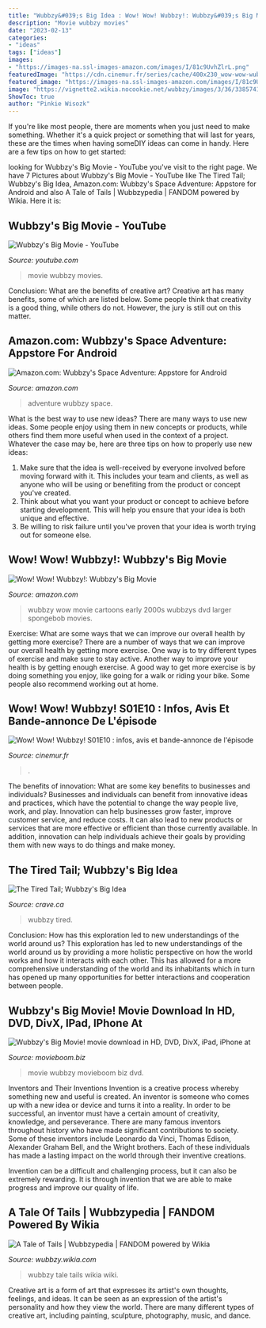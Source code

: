 ```yaml
---
title: "Wubbzy&#039;s Big Idea : Wow! Wow! Wubbzy!: Wubbzy&#039;s Big Movie"
description: "Movie wubbzy movies"
date: "2023-02-13"
categories:
- "ideas"
tags: ["ideas"]
images:
- "https://images-na.ssl-images-amazon.com/images/I/81c9UvhZlrL.png"
featuredImage: "https://cdn.cinemur.fr/series/cache/400x230_wow-wow-wubbzy-s01e11_54408b145eb05.jpg"
featured_image: "https://images-na.ssl-images-amazon.com/images/I/81c9UvhZlrL.png"
image: "https://vignette2.wikia.nocookie.net/wubbzy/images/3/36/3385741936_3a73ec02d2.jpg/revision/latest?cb=20090426002511"
ShowToc: true
author: "Pinkie Wisozk"
---
```



If you're like most people, there are moments when you just need to make something. Whether it's a quick project or something that will last for years, these are the times when having someDIY ideas can come in handy. Here are a few tips on how to get started:

	

		
looking for Wubbzy&#039;s Big Movie - YouTube you've visit to the right page. We have 7 Pictures about Wubbzy&#039;s Big Movie - YouTube like The Tired Tail; Wubbzy&#039;s Big Idea, Amazon.com: Wubbzy&#039;s Space Adventure: Appstore for Android and also A Tale of Tails | Wubbzypedia | FANDOM powered by Wikia. Here it is:
		
    
## Wubbzy&#039;s Big Movie - YouTube

<img loading=lazy src="http://i1.ytimg.com/vi/5ADWUYQQDeE/hqdefault.jpg" onerror="this.onerror=null;this.src='https://tse4.mm.bing.net/th?id=OIP.N-wfw6PYp03XmAyh91DlqgHaFj&amp;pid=15.1';" alt="Wubbzy&#039;s Big Movie - YouTube">

_Source: youtube.com_

>movie wubbzy movies. 

	

Conclusion: What are the benefits of creative art?
Creative art has many benefits, some of which are listed below. Some people think that creativity is a good thing, while others do not. However, the jury is still out on this matter.

    
## Amazon.com: Wubbzy&#039;s Space Adventure: Appstore For Android

<img loading=lazy src="https://images-na.ssl-images-amazon.com/images/I/81c9UvhZlrL.png" onerror="this.onerror=null;this.src='https://tse4.mm.bing.net/th?id=OIP.BFSgRYUdfy078d07whAuCAHaEK&amp;pid=15.1';" alt="Amazon.com: Wubbzy&#039;s Space Adventure: Appstore for Android">

_Source: amazon.com_

>adventure wubbzy space. 

	

What is the best way to use new ideas?
There are many ways to use new ideas. Some people enjoy using them in new concepts or products, while others find them more useful when used in the context of a project. Whatever the case may be, here are three tips on how to properly use new ideas:
1. Make sure that the idea is well-received by everyone involved before moving forward with it. This includes your team and clients, as well as anyone who will be using or benefiting from the product or concept you've created.
2. Think about what you want your product or concept to achieve before starting development. This will help you ensure that your idea is both unique and effective.
3. Be willing to risk failure until you've proven that your idea is worth trying out for someone else.

    
## Wow! Wow! Wubbzy!: Wubbzy&#039;s Big Movie

<img loading=lazy src="http://g-ecx.images-amazon.com/images/G/01/dvd/anchorbay/w3.jpg" onerror="this.onerror=null;this.src='https://tse3.mm.bing.net/th?id=OIP.rZ8Rk-Dz8wp-Ej3yETUZnAHaEK&amp;pid=15.1';" alt="Wow! Wow! Wubbzy!: Wubbzy&#039;s Big Movie">

_Source: amazon.com_

>wubbzy wow movie cartoons early 2000s wubbzys dvd larger spongebob movies. 

	

Exercise: What are some ways that we can improve our overall health by getting more exercise?
There are a number of ways that we can improve our overall health by getting more exercise. One way is to try different types of exercise and make sure to stay active. Another way to improve your health is by getting enough exercise. A good way to get more exercise is by doing something you enjoy, like going for a walk or riding your bike. Some people also recommend working out at home.

    
## Wow! Wow! Wubbzy! S01E10 : Infos, Avis Et Bande-annonce De L&#039;épisode

<img loading=lazy src="https://cdn.cinemur.fr/series/cache/400x230_wow-wow-wubbzy-s01e11_54408b145eb05.jpg" onerror="this.onerror=null;this.src='https://tse4.mm.bing.net/th?id=OIP.IO2aBdp3xSgoTm5q-bfUKwHaFj&amp;pid=15.1';" alt="Wow! Wow! Wubbzy! S01E10 : infos, avis et bande-annonce de l&#039;épisode">

_Source: cinemur.fr_

>. 

	

The benefits of innovation: What are some key benefits to businesses and individuals?
Businesses and individuals can benefit from innovative ideas and practices, which have the potential to change the way people live, work, and play. Innovation can help businesses grow faster, improve customer service, and reduce costs. It can also lead to new products or services that are more effective or efficient than those currently available. In addition, innovation can help individuals achieve their goals by providing them with new ways to do things and make money.

    
## The Tired Tail; Wubbzy&#039;s Big Idea

<img loading=lazy src="https://images2.9c9media.com/image_asset/2021_4_28_12d3bdd1-47b4-4a14-8c90-67e198feddaa_jpg_1920x1080.jpg" onerror="this.onerror=null;this.src='https://tse3.mm.bing.net/th?id=OIP.cY046BS3RJkx_bVBdECFpgHaEK&amp;pid=15.1';" alt="The Tired Tail; Wubbzy&#039;s Big Idea">

_Source: crave.ca_

>wubbzy tired. 

	

Conclusion: How has this exploration led to new understandings of the world around us?
This exploration has led to new understandings of the world around us by providing a more holistic perspective on how the world works and how it interacts with each other. This has allowed for a more comprehensive understanding of the world and its inhabitants which in turn has opened up many opportunities for better interactions and cooperation between people.

    
## Wubbzy&#039;s Big Movie! Movie Download In HD, DVD, DivX, IPad, IPhone At

<img loading=lazy src="http://img.movieboom.biz/movie/screen/1101/5.jpg" onerror="this.onerror=null;this.src='https://tse4.mm.bing.net/th?id=OIP.QmqfbjcY55LZP60y-X9jEQHaFm&amp;pid=15.1';" alt="Wubbzy&#039;s Big Movie! movie download in HD, DVD, DivX, iPad, iPhone at">

_Source: movieboom.biz_

>movie wubbzy movieboom biz dvd. 

	

Inventors and Their Inventions
Invention is a creative process whereby something new and useful is created. An inventor is someone who comes up with a new idea or device and turns it into a reality. In order to be successful, an inventor must have a certain amount of creativity, knowledge, and perseverance.
There are many famous inventors throughout history who have made significant contributions to society. Some of these inventors include Leonardo da Vinci, Thomas Edison, Alexander Graham Bell, and the Wright brothers. Each of these individuals has made a lasting impact on the world through their inventive creations.

Invention can be a difficult and challenging process, but it can also be extremely rewarding. It is through invention that we are able to make progress and improve our quality of life.

    
## A Tale Of Tails | Wubbzypedia | FANDOM Powered By Wikia

<img loading=lazy src="https://vignette2.wikia.nocookie.net/wubbzy/images/3/36/3385741936_3a73ec02d2.jpg/revision/latest?cb=20090426002511" onerror="this.onerror=null;this.src='https://tse4.mm.bing.net/th?id=OIP.eSpCNNjVuaKQBgJoGWqgZwHaEK&amp;pid=15.1';" alt="A Tale of Tails | Wubbzypedia | FANDOM powered by Wikia">

_Source: wubbzy.wikia.com_

>wubbzy tale tails wikia wiki. 

	

Creative art is a form of art that expresses its artist's own thoughts, feelings, and ideas. It can be seen as an expression of the artist's personality and how they view the world. There are many different types of creative art, including painting, sculpture, photography, music, and dance.

